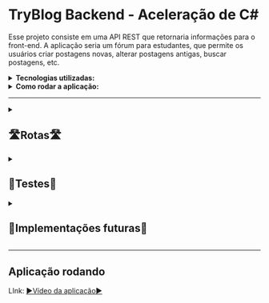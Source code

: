 # TryBlog Backend - Aceleração de C#

Esse projeto consiste em uma API REST que retornaria informações para o front-end. A aplicação seria um fórum para estudantes, que permite os usuários
criar postagens novas, alterar postagens antigas, buscar postagens, etc. 

<details>
  <summary><strong>Tecnologias utilizadas:</strong></summary>
  Foi utilizado <strong>SQL Server</strong> para gerenciar o banco de dados e <strong>ASP.NET Core 6</strong> para criar a aplicação Web, 
  o ORM <strong>Entity Framework</strong> para realizar a conexão do banco de dados com a API, <strong>XUnit</strong> e <strong>FluentAssertions</strong>
  para realizar os testes.
</details>

<details>
  <summary><strong>Como rodar a aplicação:</strong></summary>
 Como a aplicação utiliza um banco de dados local será necessário rodar um container Docker com uma imagem SQL Server para conseguir realizar as requisições.
 <br>
  <ul>
    <li>Primeiro rode <code>docker-compose up -d</code> para subir o container com o Banco de Dados</li>
    <li>A senha para a conexão com o DB  é <code>Senha123$</code>, o server é <code>127.0.0.1</code> e o username é <code>SA</code></li> 
    <li>Após conectar ao SQL Server, rode a query <code>TryBlog_Query.sql</code> na sua ferramenta de banco de dados</li>
    <li>Vá para a pasta TryBlog e rode o comando <code>dotnet restore</code>, seguido de <code>dotnet run</code></li>
  </ul>
</details>

<hr>

<details><summary><h2>🛣Rotas🛣</h2></summary>
  <img alt="Rotas da API no Swagger" src="./Images/Swagger.png"/>
  <ul>
   <li>As rotas <code>login</code> e <code>signup</code> fazem login e cadastro de usuários novos. Quando a requisição é bem sucedida retorna 
     um <strong>token</strong></li>
   </ul>
   <h3>🚨Para acessar as próximas rotas é necessário inserir clicar em Authorize e inserir <code>Bearer {token-gerado}</code>🚨</h3>
  <ul>
   <li>As rotas <code>PUT post/id</code>, <code>POST post/id</code>, e <code>DELETE post/id</code> permitem alterar apenas posts feitos pelo usuário logado</li>
   <li>As rotas <code>PUT user/id</code> e <code>DELETE user/id</code> permitem alterar apenas alterar dados do usuário logado também</li>
  </ul>
</details>

<details><summary><h2>🧐Testes🧐</h2></summary>
   <img alt="Cobertura de testes" src="./Images/Test_coverage.png"/>
   <h4>Foi utilizado um banco de dados inMemory para realizar os teste de integração</h4>
</details>

<details><summary><h2>🤔Implementações futuras🤔</h2></summary>
   <ul>
     <li>Maior cobertura de testes</li>
     <li>Deploy da aplicação</li>
     <li>Validação de Email</li>
  </ul>
</details>

<hr>

<h2>Aplicação rodando</h2>
LInk: <a href="https://youtu.be/FkH1Gsr2w0k">▶️Vídeo da aplicação▶️</a>
